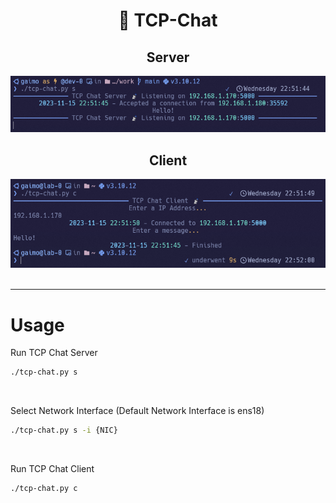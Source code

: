 <div class="title" align="center">
<h1>
    📡 TCP-Chat
</h1>
<h2>
    Server
</h2>
<img src="img/server.png">
<h2>
    Client
</h2>
<img src="img/client.png">
</div>
<br>

---



# Usage

Run TCP Chat Server
```sh
./tcp-chat.py s
```

<br>

Select Network Interface (Default Network Interface is ens18)
```sh
./tcp-chat.py s -i {NIC}
```

<br>

Run TCP Chat Client
```sh
./tcp-chat.py c
```
